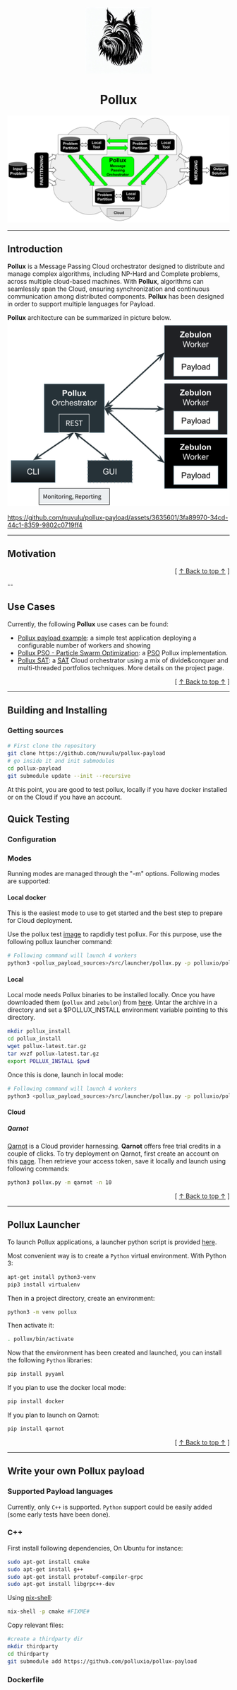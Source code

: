 <div align="center">
<img width="150" alt="Pollux Logo" src="./docs/images/pollux-logo.jpg"><h1>Pollux</h1>
</div>


![Pollux Schema](./docs/images/pollux-general.png)

---

## Introduction
**Pollux** is a Message Passing Cloud orchestrator designed to distribute and manage complex algorithms, including NP-Hard and Complete problems, across multiple cloud-based machines.
With **Pollux**, algorithms can seamlessly span the Cloud, ensuring synchronization and continuous communication among distributed components.
**Pollux** has been designed in order to support multiple languages for Payload.

**Pollux** architecture can be summarized in picture below.
![Pollux architecture](./docs/images/pollux-architecture.png)

https://github.com/nuvulu/pollux-payload/assets/3635601/3fa89970-34cd-44c1-8359-9802c0719ff4

---

## Motivation

<div align="right">[ <a href="#introduction">↑ Back to top ↑</a> ]</div>


--

## Use Cases
Currently, the following **Pollux** use cases can be found:
 - [Pollux payload example](https://github.com/nuvulu/pollux-payload/blob/main/src/c%2B%2B/examples/test): a simple test application deploying a configurable number of workers and showing
 - [Pollux PSO - Particle Swarm Optimization](https://github.com/nuvulu/pollux-payload/tree/main/src/c%2B%2B/examples/pso): a [PSO](https://en.wikipedia.org/wiki/Particle_swarm_optimization) Pollux implementation.
 - [Pollux SAT](https://github.com/nuvulu/pollux-sat): a [SAT](https://en.wikipedia.org/wiki/Boolean_satisfiability_problem) Cloud orchestrator using a mix of divide&conquer and multi-threaded portfolios techniques. More details on the project page.

<div align="right">[ <a href="#introduction">↑ Back to top ↑</a> ]</div>

--- 

## Building and Installing
### Getting sources
```bash
# First clone the repository
git clone https://github.com/nuvulu/pollux-payload
# go inside it and init submodules
cd pollux-payload
git submodule update --init --recursive
```
At this point, you are good to test pollux, locally if you have docker installed or on the Cloud if you have an account.
## Quick Testing
### Configuration
### Modes
Running modes are managed through the "-m" options. Following modes are supported:
#### Local docker
This is the easiest mode to use to get started and the best step to prepare for Cloud deployment.

Use the pollux test [image]() to rapdidly test pollux. For this purpose, use the following pollux launcher command:
```bash
# Following command will launch 4 workers
python3 <pollux_payload_sources>/src/launcher/pollux.py -p polluxio/pollux-payload -m local_docker -n 4
```
#### Local
Local mode needs Pollux binaries to be installed locally.
Once you have downloaded them (`pollux` and `zebulon`) from [here](). Untar the archive in a directory and set a $POLLUX_INSTALL environment variable pointing to this directory.
```bash
mkdir pollux_install
cd pollux_install
wget pollux-latest.tar.gz
tar xvzf pollux-latest.tar.gz
export POLLUX_INSTALL $pwd
```
Once this is done, launch in local mode:
```bash
# Following command will launch 4 workers
python3 <pollux_payload_sources>/src/launcher/pollux.py -p polluxio/pollux-payload -m local -n 4
```
#### Cloud
##### Qarnot
[Qarnot](https://qarnot.com) is a Cloud provider harnessing. **Qarnot** offers free trial credits in a couple of clicks. To try deployment on Qarnot, first create an account on this [page](https://tasq.qarnot.com/login/).
Then retrieve your access token, save it locally and launch using following commands:
```bash
python3 pollux.py -m qarnot -n 10
```

<div align="right">[ <a href="#introduction">↑ Back to top ↑</a> ]</div>

---

## Pollux Launcher
To launch Pollux applications, a launcher python script is provided [here](https://github.com/nuvulu/pollux-payload/blob/main/src/launcher/pollux.py).

Most convenient way is to create a `Python` virtual environment. With Python 3:
```bash
apt-get install python3-venv
pip3 install virtualenv
```
Then in a project directory, create an environment:
```bash
python3 -m venv pollux
```
Then activate it:
```bash
. pollux/bin/activate
```
Now that the environment has been created and launched, you can install the following `Python` libraries:
```bash
pip install pyyaml
```
If you plan to use the docker local mode:
```bash
pip install docker
```
If you plan to launch on Qarnot:
```bash
pip install qarnot
```

<div align="right">[ <a href="#table-of-contents">↑ Back to top ↑</a> ]</div>

---

## Write your own Pollux payload
### Supported Payload languages
Currently, only `C++` is supported. `Python` support could be easily added (some early tests have been done).
### C++
First install following dependencies, On Ubuntu for instance:
```bash
sudo apt-get install cmake
sudo apt-get install g++
sudo apt-get install protobuf-compiler-grpc
sudo apt-get install libgrpc++-dev
```
Using [nix-shell](https://nixos.wiki/wiki/Development_environment_with_nix-shell):
```bash
nix-shell -p cmake #FIXME#
```

Copy relevant files:
```bash
#create a thirdparty dir
mkdir thirdparty
cd thirdparty
git submodule add https://github.com/polluxio/pollux-payload
```
### Dockerfile

```Dockerfile
```

